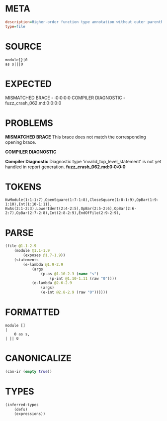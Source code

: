 # META
~~~ini
description=Higher-order function type annotation without outer parentheses
type=file
~~~
# SOURCE
~~~roc
module[}|0
as s|||0
~~~
# EXPECTED
MISMATCHED BRACE - :0:0:0:0
COMPILER DIAGNOSTIC - fuzz_crash_062.md:0:0:0:0
# PROBLEMS
**MISMATCHED BRACE**
This brace does not match the corresponding opening brace.

**COMPILER DIAGNOSTIC**

**Compiler Diagnostic**
Diagnostic type 'invalid_top_level_statement' is not yet handled in report generation.
**fuzz_crash_062.md:0:0:0:0**

# TOKENS
~~~zig
KwModule(1:1-1:7),OpenSquare(1:7-1:8),CloseSquare(1:8-1:9),OpBar(1:9-1:10),Int(1:10-1:11),
KwAs(2:1-2:3),LowerIdent(2:4-2:5),OpBar(2:5-2:6),OpBar(2:6-2:7),OpBar(2:7-2:8),Int(2:8-2:9),EndOfFile(2:9-2:9),
~~~
# PARSE
~~~clojure
(file @1.1-2.9
	(module @1.1-1.9
		(exposes @1.7-1.9))
	(statements
		(e-lambda @1.9-2.9
			(args
				(p-as @1.10-2.3 (name "s")
					(p-int @1.10-1.11 (raw "0"))))
			(e-lambda @2.6-2.9
				(args)
				(e-int @2.8-2.9 (raw "0"))))))
~~~
# FORMATTED
~~~roc
module []
|
	0 as s,
| || 0
~~~
# CANONICALIZE
~~~clojure
(can-ir (empty true))
~~~
# TYPES
~~~clojure
(inferred-types
	(defs)
	(expressions))
~~~
